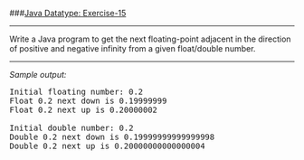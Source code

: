 ###[Java Datatype: Exercise-15](https://www.w3resource.com/java-exercises/datatypes/java-datatype-exercise-15.php)
***
<p>Write a Java program to get the next floating-point adjacent in the direction of positive and negative infinity from a given float/double number.</p>

***
_Sample output:_
<pre class="output">
Initial floating number: 0.2
Float 0.2 next down is 0.19999999
Float 0.2 next up is 0.20000002

Initial double number: 0.2
Double 0.2 next down is 0.19999999999999998
Double 0.2 next up is 0.20000000000000004
</pre>